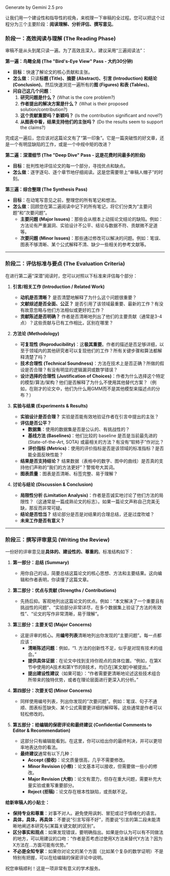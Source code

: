 Generate by Gemini 2.5 pro

让我们用一个建设性和指导性的视角，来梳理一下审稿的全过程。您可以把这个过程分为三个主要阶段：**阅读理解、分析评估、撰写意见**。

### 阶段一：高效阅读与理解 (The Reading Phase)

审稿不是从头到尾只读一遍。为了高效且深入，建议采用“三遍阅读法”：

**第一遍：鸟瞰全局 (The "Bird's-Eye View" Pass - 大约30分钟)**
*   **目标**：快速了解论文的核心贡献和主张。
*   **怎么做**：只读**标题 (Title)、摘要 (Abstract)、引言 (Introduction) 和结论 (Conclusion)**。然后快速浏览一遍所有的**图 (Figures) 和表 (Tables)**。
*   **问自己这几个问题**：
    1.  **研究问题是什么？** (What is the core problem?)
    2.  **作者提出的解决方案是什么？** (What is their proposed solution/contribution?)
    3.  **这个贡献重要吗？新颖吗？** (Is the contribution significant and novel?)
    4.  **从图表中看，结果支持他们的主张吗？** (Do the results seem to support the claims?)

完成这一遍后，您应该对这篇论文有了“第一印象”。它是一篇突破性的好文章，还是一个有明显缺陷的工作，或是一个中规中矩的改进？

**第二遍：深潜细节 (The "Deep Dive" Pass - 这是花费时间最多的阶段)**
*   **目标**：批判性地评估论文的每一个部分，寻找优点和缺点。
*   **怎么做**：逐字逐句、逐个章节地仔细阅读。这是您需要带上“审稿人帽子”的时刻。

**第三遍：综合整理 (The Synthesis Pass)**
*   **目标**：在动笔写意见之前，整理您的所有笔记和想法。
*   **怎么做**：回顾您在第二遍阅读中记下的所有笔记，将它们分类为“主要问题”和“次要问题”。
    *   **主要问题 (Major Issues)**：那些会从根本上动摇论文结论的缺陷。例如：方法论有严重漏洞、实验设计不公平、结论与数据不符、贡献微不足道等。
    *   **次要问题 (Minor Issues)**：那些通过修改可以解决的问题。例如：笔误、图表不够清晰、某个公式解释不清、缺少一些相关的参考文献等。

---

### 阶段二：评估标准与要点 (The Evaluation Criteria)

在进行第二遍“深潜”阅读时，您可以对照以下标准来评估每个部分：

1.  **引言/相关工作 (Introduction / Related Work)**
    *   **动机是否清晰？** 是否清楚地解释了为什么这个问题很重要？
    *   **文献综述是否全面、公正？** 是否引用了该领域最重要、最新的工作？有没有故意忽略与他们方法相似或更好的工作？
    *   **贡献陈述是否明确？** 作者是否清晰地列出了他们的主要贡献（通常是3-4点）？这些贡献与已有工作相比，区别在哪里？

2.  **方法论 (Methodology)**
    *   **可复现性 (Reproducibility)**：这**极其重要**。作者的描述是否足够详细，以至于领域内的其他研究者可以复现他们的工作？所有关键步骤和算法都解释清楚了吗？
    *   **技术合理性 (Technical Soundness)**：方法在技术上是否正确？所做的假设是否合理？有没有明显的逻辑漏洞或数学错误？
    *   **设计选择的合理性 (Justification of Choices)**：作者为什么选择这个特定的模型/算法/架构？他们是否解释了为什么不使用其他替代方案？（例如，在刚才的论文中，他们为什么用GMM而不是其他模型来描述点的分布？）

3.  **实验与结果 (Experiments & Results)**
    *   **实验设计是否合理？** 实验是否能有效地验证作者在引言中提出的主张？
    *   **评估是否公平？**
        *   **数据集**：使用的数据集是否是公认的、有挑战性的？
        *   **基线方法 (Baselines)**：他们比较的 baseline 是否是当前最先进的 (State-of-the-Art, SOTA) 或最相关的方法？有没有“软柿子”作对比？
        *   **评价指标 (Metrics)**：使用的评价指标是否是该领域的标准指标？是否能全面反映性能？
    *   **结果是否支持结论？** 结果数据（表格中的数字、图中的曲线）是否真的支持他们声称的“我们的方法更好”？警惕夸大其词。
    *   **图表质量**：图表是否清晰、标签完整、易于理解？

4.  **讨论与结论 (Discussion & Conclusion)**
    *   **局限性分析 (Limitation Analysis)**：作者是否诚实地讨论了他们方法的局限性？（这通常是一篇成熟论文的标志）。如果一篇论文声称自己完美无缺，那反而非常可疑。
    *   **结论是否恰当？** 结论部分是否是对结果的合理总结，还是过度吹嘘？
    *   **未来工作是否有意义？**

---

### 阶段三：撰写评审意见 (Writing the Review)

一份好的评审意见是**具体的、建设性的、尊重的**。标准结构如下：

1.  **第一部分：总结 (Summary)**
    *   用你自己的话，简要总结这篇论文的核心思想、方法和主要结果。这向编辑和作者表明，你读懂了这篇文章。

2.  **第二部分：优点与贡献 (Strengths / Contributions)**
    *   先扬后抑。客观地列出这篇论文的优点。例如：“本文解决了一个重要且有挑战性的问题”、“实验部分非常详尽，在多个数据集上验证了方法的有效性”、“论文的写作非常清晰，易于理解”。

3.  **第三部分：主要关切 (Major Concerns)**
    *   这是评审的核心。用**编号列表**清晰地列出你发现的“主要问题”。每一点都应该：
        *   **清晰陈述问题**：例如，“1. 方法的创新性不足，似乎是对现有技术的组合。”
        *   **提供具体证据**：在论文中找到支持你观点的具体位置。“例如，在第X节中使用的A技术和第Y节的B技术，均已在[某文献]中被提出。”
        *   **提出建设性建议**（如果可能）：“作者需要更清晰地论述这些技术组合所带来的独特优势，或者在理论层面进行更深入的分析。”

4.  **第四部分：次要关切 (Minor Concerns)**
    *   同样使用编号列表，列出你发现的“次要问题”。例如：笔误、句子不通顺、图表标签缺失、某个公式需要更详细的解释等。这些通常是作者可以轻松修改的。

5.  **第五部分：给编辑的保密评论和最终建议 (Confidential Comments to Editor & Recommendation)**
    *   这部分只有编辑能看到。在这里，你可以给出你的最终判决，并可以更坦率地表达你的看法。
    *   **最终建议**通常有以下几种：
        *   **Accept (接收)**：论文质量很高，几乎不需要修改。
        *   **Minor Revision (小修)**：论文基本可以接收，但需要做一些小的修改。
        *   **Major Revision (大修)**：论文有潜力，但存在重大问题，需要补充大量实验或重写重要部分。
        *   **Reject (拒稿)**：论文存在根本性缺陷，或贡献不足。

**给新审稿人的小贴士：**
*   **保持专业和尊重**：对事不对人。避免使用讽刺、冒犯或过于情绪化的语言。
*   **具体，具体，再具体**：不要说“引言写得不好”，而要说“引言的第二段未能清晰地阐述本研究与[某篇关键文献]的区别”。
*   **区分事实和观点**：如果发现错误，要明确指出。如果是你认为可以有不同做法的地方，可以用建议的口吻：“作者是否考虑过使用X方法来替代Y方法？因为X方法在...方面可能有优势。”
*   **不必是全知专家**：如果你对论文的某个方面（比如某个复杂的数学证明）不是特别有把握，可以在给编辑的保密评论中说明。

祝您审稿顺利！这是一项非常有意义的学术服务。